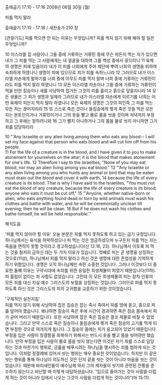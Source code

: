 출애굽기 17:10 - 17:16 
2008년 06월 30일 (월)

피를 먹지 말라



출애굽기 17:10 - 17:16 / 새찬송가 210 장


[관찰기도]
피를 먹으면 안 되는 이유는 무엇입니까?
피를 먹지 않기 위해 해야 할 일은 무엇입니까? 

10 이스라엘 집 사람이나 그들 중에 거류하는 거류민 중에 무슨 피든지 먹는 자가 있으면 내가 그 피를 먹는 그 사람에게는 내 얼굴을 대하여 그를 백성 중에서 끊으리니 
11 육체의 생명은 피에 있음이라 내가 이 피를 너희에게 주어 제단에 뿌려 너희의 생명을 위하여 속죄하게 하였나니 생명이 피에 있으므로 피가 죄를 속하느니라 
12 그러므로 내가 이스라엘 자손에게 말하기를 너희 중에 아무도 피를 먹지 말며 너희 중에 거류하는 거류민이라도 피를 먹지 말라 하였나니 
13 모든 이스라엘 자손이나 그들 중에 거류하는 거류민이 먹을 만한 짐승이나 새를 사냥하여 잡거든 그것의 피를 흘리고 흙으로 덮을지니라 
14 모든 생물은 그 피가 생명과 일체라 그러므로 내가 이스라엘 자손에게 이르기를 너희는 어떤 육체의 피든지 먹지 말라 하였나니 모든 육체의 생명은 그것의 피인즉 그 피를 먹는 모든 자는 끊어지리라 
15 또 스스로 죽은 것이나 들짐승에게 찢겨 죽은 것을 먹은 모든 자는 본토인이거나 거류민이거나 그의 옷을 빨고 물로 몸을 씻을 것이며 저녁까지 부정하고 그 후에는 정하려니와 
16 그가 빨지 아니하거나 그의 몸을 물로 씻지 아니하면 그가 죄를 담당하리라 


10 "'Any Israelite or any alien living among them who eats any blood-- I will set my face against that person who eats blood and will cut him off from his people.  
11 For the life of a creature is in the blood, and I have given it to you to make atonement for yourselves on the altar; it is the blood that makes atonement for one's life. 
12 Therefore I say to the Israelites, "None of you may eat blood, nor may an alien living among you eat blood." 
13 "'Any Israelite or any alien living among you who hunts any animal or bird that may be eaten must drain out the blood and cover it with earth, 
14 because the life of every creature is its blood. That is why I have said to the Israelites, "You must not eat the blood of any creature, because the life of every creature is its blood; anyone who eats it must be cut off." 
15 "'Anyone, whether native-born or alien, who eats anything found dead or torn by wild animals must wash his clothes and bathe with water, and he will be ceremonially unclean till evening; then he will be clean. 
16 But if he does not wash his clothes and bathe himself, he will be held responsible.'"

해석도움





'피를 먹지 않아야 할 이유'
오늘 본문은 피를 먹지 못하도록 하고 있는 금기 규정입니다. 하나님께서는 육식을 허락하셨으나 피 먹는 것은 엄금하셨으며 누구든지 피를 먹는 자는 죽음을 면하지 못할 것이라고 경고하셨습니다(신 12:16, 23). 하나님께서 이토록 피 먹는 것을 철저히 금하신 데는 두 가지 이유가 있습니다. 첫째로 피는 곧 생명을 상징하는 것으로(11상), 하나님께서 피를 먹지 말라고 하신 것은 생명에 대한 존엄성을 기억하게 하기 위함입니다. 생명은 오직 하나님께만 속한 소중한 것입니다. 그러나 이것보다 더 중요한 둘째 이유는 구약시대에 속죄를 위한 유일한 희생제물이 피였기 때문입니다(11하). 피 흘림이 없이는 죄 사함도 없었습니다. 그런데 이 모든 희생제물의 피는 장차 인류의 모든 죄를 대신 지실 예수 그리스도의 보혈을 상징하는 것입니다. 그러므로 피를 먹지 못하도록 하신 것은 그리스도의 피의 고귀함을 교훈하기 위한 것이었습니다.  

'구체적인 실천지침'  
피를 먹지 않기 위해 사냥하여 잡은 짐승은 잡는 즉시 죽여서 피를 땅에 쏟고, 흙으로 피를 덮어야 했습니다. 왜냐하면 짐승이 죽은 후에 시간이 경과하면 죽은 짐승 몸속에서 피가 굳어 버리기 때문입니다. 또한 사냥하여 잡은 죽은 짐승은 결코 제물로 바칠 수 없었습니다. 그리고 만약 스스로 죽은 짐승이나 들짐승에게 찢겨 죽은 짐승의 고기를 먹게 되면 부정한 것으로 여겨지게 됩니다. 그 짐승의 몸에는 피가 응고되어 있었기 때문입니다. 부정을 입은 사람이 정결함을 회복하기 위해서는 반드시 옷을 빨고 몸을 씻어야만 했습니다. 만약 부정을 입은 사람이 물로 몸을 씻지 않는다면 이것은 자기 죄를 스스로 담당하는 것과 마찬가지 행위로, 긍휼을 베푸시려는 하나님을 멸시하는 죄를 범하게 되는 것입니다. 이처럼 정결례에 있어서 씻는 행위는 매우 중요한 것이었습니다. 하지만 이 같은 씻는 행위를 통해 하나님이 의도하신 것은 단지 겉을 씻는 것이 아니라 마음을 씻는 것이었습니다. 때문에 바리새인들이 예수님께 와서 그의 제자들이 씻기와 관련된 전통을 준수하지 않는다고 비난할 때 이렇게 대답하셨습니다. “입으로 들어가는 것이 사람을 더럽게 하는 것이 아니라 입에서 나오는 그것이 사람을 더럽게 하는 것이니라”(마 15:11).